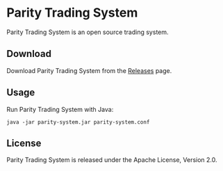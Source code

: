 Parity Trading System
=====================

Parity Trading System is an open source trading system.


Download
--------

Download Parity Trading System from the [Releases][] page.

  [Releases]: https://github.com/jvirtanen/parity/wiki/Releases


Usage
-----

Run Parity Trading System with Java:

    java -jar parity-system.jar parity-system.conf


License
-------

Parity Trading System is released under the Apache License, Version 2.0.
